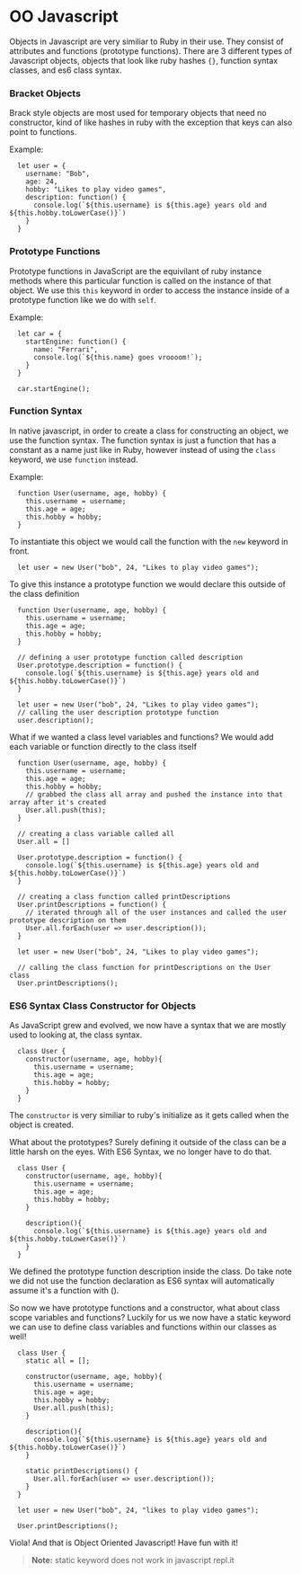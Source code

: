 # OO Javascript

Objects in Javascript are very similiar to Ruby in their use. They consist of attributes and functions (prototype functions). There are 3 different types of Javascript objects, objects that look like ruby hashes `{}`, function syntax classes, and es6 class syntax.

### Bracket Objects
Brack style objects are most used for temporary objects that need no constructor, kind of like hashes in ruby with the exception that keys can also point to functions.

Example:
```
  let user = {
    username: "Bob",
    age: 24,
    hobby: "Likes to play video games",
    description: function() {
      console.log(`${this.username} is ${this.age} years old and ${this.hobby.toLowerCase()}`)
    }
  }
```

### Prototype Functions

Prototype functions in JavaScript are the equivilant of ruby instance methods where this particular function is called on the instance of that object. We use this `this` keyword in order to access the instance inside of a prototype function like we do with `self`. 

Example:
```
  let car = {
    startEngine: function() {
      name: "Ferrari",
      console.log(`${this.name} goes vroooom!`);
    }
  }

  car.startEngine();
```

### Function Syntax

In native javascript, in order to create a class for constructing an object, we use the function syntax. The function syntax is just a function that has a constant as a name just like in Ruby, however instead of using the `class` keyword, we use `function` instead.

Example:
```
  function User(username, age, hobby) {
    this.username = username;
    this.age = age;
    this.hobby = hobby;
  }
```

To instantiate this object we would call the function with the `new` keyword in front.
```
  let user = new User("bob", 24, "Likes to play video games");
```

To give this instance a prototype function we would declare this outside of the class definition
```
  function User(username, age, hobby) {
    this.username = username;
    this.age = age;
    this.hobby = hobby;
  }

  // defining a user prototype function called description
  User.prototype.description = function() {
    console.log(`${this.username} is ${this.age} years old and ${this.hobby.toLowerCase()}`)
  }

  let user = new User("bob", 24, "Likes to play video games");
  // calling the user description prototype function
  user.description();
```

What if we wanted a class level variables and functions? We would add each variable or function directly to the class itself
```
  function User(username, age, hobby) {
    this.username = username;
    this.age = age;
    this.hobby = hobby;
    // grabbed the class all array and pushed the instance into that array after it's created
    User.all.push(this);
  }

  // creating a class variable called all
  User.all = []

  User.prototype.description = function() {
    console.log(`${this.username} is ${this.age} years old and ${this.hobby.toLowerCase()}`)
  }

  // creating a class function called printDescriptions
  User.printDescriptions = function() {
    // iterated through all of the user instances and called the user prototype description on them
    User.all.forEach(user => user.description());
  }

  let user = new User("bob", 24, "Likes to play video games");

  // calling the class function for printDescriptions on the User class
  User.printDescriptions();
```

### ES6 Syntax Class Constructor for Objects

As JavaScript grew and evolved, we now have a syntax that we are mostly used to looking at, the class syntax.
```
  class User {
    constructor(username, age, hobby){
      this.username = username;
      this.age = age;
      this.hobby = hobby;
    }
  }
```

The `constructor` is very similiar to ruby's initialize as it gets called when the object is created.

What about the prototypes? Surely defining it outside of the class can be a little harsh on the eyes. With ES6 Syntax, we no longer have to do that.
```
  class User {
    constructor(username, age, hobby){
      this.username = username;
      this.age = age;
      this.hobby = hobby;
    }

    description(){
      console.log(`${this.username} is ${this.age} years old and ${this.hobby.toLowerCase()}`)
    }
  }
```

We defined the prototype function description inside the class. Do take note we did not use the function declaration as ES6 syntax will automatically assume it's a function with ().

So now we have prototype functions and a constructor, what about class scope variables and functions? Luckily for us we now have a static keyword we can use to define class variables and functions within our classes as well!
```
  class User {
    static all = [];

    constructor(username, age, hobby){
      this.username = username;
      this.age = age;
      this.hobby = hobby;
      User.all.push(this);
    }

    description(){
      console.log(`${this.username} is ${this.age} years old and ${this.hobby.toLowerCase()}`)
    }

    static printDescriptions() {
      User.all.forEach(user => user.description());
    }
  }

  let user = new User("bob", 24, "likes to play video games");

  User.printDescriptions();
```

Viola! And that is Object Oriented Javascript! Have fun with it!

> **Note:** static keyword does not work in javascript repl.it
